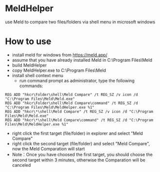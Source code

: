 # MeldHelper
use Meld to compare two files/folders via shell menu in microsoft windows
# How to use
* install meld for windows from https://meld.app/
* assume that you have already installed Meld in C:\Program Files\Meld
* build MeldHelper
* copy MeldHelper.exe to C:\Program Files\Meld
* install shell context menu
    * run command prompt as administrator, type the following commands:
```
REG ADD "hkcr\Folder\shell\Meld Compare" /t REG_SZ /v icon /d "C:\Program Files\Meld\Meld.exe"
REG ADD "hkcr\Folder\shell\Meld Compare\command" /t REG_SZ /d "C:\Program Files\Meld\MeldHelper.exe %1"
REG ADD "hkcr\*\shell\Meld Compare" /t REG_SZ /v icon /d "C:\Program Files\Meld\Meld.exe"
REG ADD "hkcr\*\shell\Meld Compare\command" /t REG_SZ /d "C:\Program Files\Meld\MeldHelper.exe %1"
```
* right click the first target (file/folder) in explorer and select "Meld Compare"
* right click the second target (file/folder) and select "Meld Compare", now the Meld Comparation will start
* Note：Once you have choosed the first target, you should choose the second target within 3 minutes, otherwise the Comparation will be canceled
